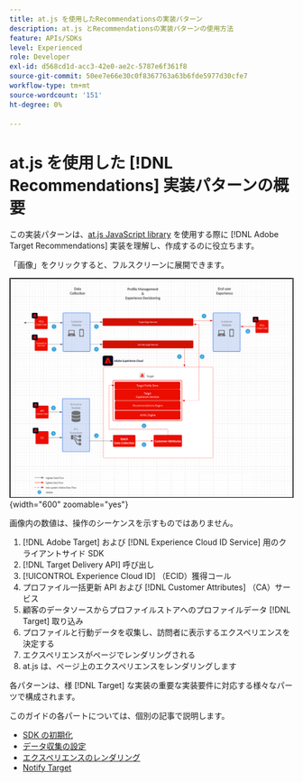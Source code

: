 ```yaml
---
title: at.js を使用したRecommendationsの実装パターン
description: at.js とRecommendationsの実装パターンの使用方法
feature: APIs/SDKs
level: Experienced
role: Developer
exl-id: d568cd1d-acc3-42e0-ae2c-5787e6f361f8
source-git-commit: 50ee7e66e30c0f8367763a63b6fde5977d30cfe7
workflow-type: tm+mt
source-wordcount: '151'
ht-degree: 0%

---
```


# at.js を使用した [!DNL Recommendations] 実装パターンの概要

この実装パターンは、[at.js JavaScript library](/help/dev/implement/client-side/atjs/how-atjs-works/overview.md) を使用する際に [!DNL Adobe Target Recommendations] 実装を理解し、作成するのに役立ちます。

「画像」をクリックすると、フルスクリーンに展開できます。

![Adobe Targetのアーキテクチャ図 ](/help/dev/patterns/assets/architecture-chart.png){width="600" zoomable="yes"}

画像内の数値は、操作のシーケンスを示すものではありません。

1. [!DNL Adobe Target] および [!DNL Experience Cloud ID Service] 用のクライアントサイド SDK
1. [!DNL Target Delivery API] 呼び出し
1. [!UICONTROL Experience Cloud ID] （ECID）獲得コール
1. プロファイル一括更新 API および [!DNL Customer Attributes] （CA）サービス
1. 顧客のデータソースからプロファイルストアへのプロファイルデータ [!DNL Target] 取り込み
1. プロファイルと行動データを収集し、訪問者に表示するエクスペリエンスを決定する
1. エクスペリエンスがページでレンダリングされる
1. at.js は、ページ上のエクスペリエンスをレンダリングします

各パターンは、様 [!DNL Target] な実装の重要な実装要件に対応する様々なパーツで構成されます。

このガイドの各パートについては、個別の記事で説明します。

* [SDK の初期化](/help/dev/patterns/recs-atjs/initialize-sdk.md)
* [データ収集の設定](/help/dev/patterns/recs-atjs/data-collection.md)
* [エクスペリエンスのレンダリング](/help/dev/patterns/recs-atjs/render-experiences.md)
* [Notify Target](/help/dev/patterns/recs-atjs/notify-target.md)
